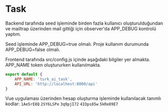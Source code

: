 # Task

Backend tarafında seed işleminde birden fazla kullanıcı oluşturulduğundan ve mailtrap üzerinden mail gittiği için observer'da APP_DEBUG kontrolü yaptım. 

Seed işleminde APP_DEBUG=true olmalı. Proje kullanım durumunda APP_DEBUG=false olmalı.

Frontend tarafında src/config.js içinde aşağıdaki bilgiler yer almakta. APP_NAME token oluştururken kullanılmakta.

```js
export default {
    APP_NAME: 'turk_ai_task',
    API_URL: 'http://localhost:8000/api'
}
```

Vue uygulaması üzerinden hesap oluşturma işleminde kullanılacak tanımlı kodlar: `1Ae5rE8Q` `2SY6LSPe` `3q9pjI72` `4IOps85w` `5kRe89E7`
